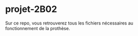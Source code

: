 # projet-2B02
Sur ce repo, vous retrouverez tous les fichiers nécessaires au fonctionnement de la prothèse.
